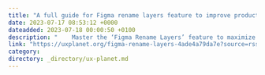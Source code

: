 ```yaml
---
title: "A full guide for Figma rename layers feature to improve productivity"
date: 2023-07-17 08:53:12 +0000
dateadded: 2023-07-18 00:00:50 +0100
description: "    Master the ‘Figma Rename Layers’ feature to maximize your productivity  Continue reading on UX Planet »  "
link: "https://uxplanet.org/figma-rename-layers-4ade4a79da7e?source=rss----819cc2aaeee0---4"
category:
directory: _directory/ux-planet.md
---
```


